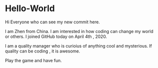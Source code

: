 # Hello-World

Hi Everyone who can see my new commit here. 

I am Zhen from China.   I am interested in how coding can change my world or others.
I joined GitHub today on April 4th , 2020. 

I am a quality manager who is curioius of  anything cool and  mysterious. If quality can be coding , it is awesome. 

Play the game and have fun.
